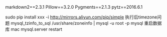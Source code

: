 markdown2==2.3.1
Pillow==3.2.0
Pygments==2.1.3
pytz==2016.6.1

sudo pip install xxx -i http://mirrors.aliyun.com/pip/simple
执行后timezone问题
mysql_tzinfo_to_sql /usr/share/zoneinfo | mysql -u root -p  mysql
重启数据库
mac mysql.server restart
